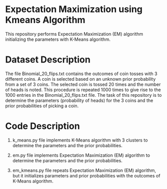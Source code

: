 # Expectation Maximization using Kmeans Algorithm
This repository performs Expectation Maximization (EM) algorithm initializing the parameters with K-Means algorithm.

# Dataset Description
The file Binomial_20_flips.txt contains the outcomes of coin tosses with 3 different coins. A coin is
selected based on an unknown prior probability from a set of 3 coins. The selected coin is tossed 20 times and
the number of heads is noted. This procedure is repeated 1000 times to give rise to the 1000 entries in the
Binomial_20_flips.txt file. The task of this repository is to determine the parameters (probability of heads) for the 3 coins and the prior probabilities of picking a coin.

# Code Description
1. k_means.py file implements K-Means algorithm with 3 clusters to determine the parameters and the prior probabilities.

2. em.py file implements Expectation Maximization (EM) algorithm to determine the parameters and the prior probabilities.

3. em_kmeans.py file repeats Expectation Maximization (EM) algorithm, but it initializes parameters and prior probabilities with the outcomes of K-Means algorithm.
